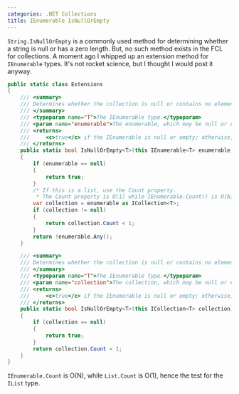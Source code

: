 ```yaml
---
categories: .NET Collections
title: IEnumerable IsNullOrEmpty
---
```


`String.IsNullOrEmpty` is a commonly used method for determining whether a string is null or has a zero length. 
But, no such method exists in the FCL for collections. A moment ago I whipped up an extension method for `IEnumerable` types. It's not rocket science, but I thought I would post it anyway.

```csharp
public static class Extensions
{
    /// <summary>
    /// Determines whether the collection is null or contains no elements.
    /// </summary>
    /// <typeparam name="T">The IEnumerable type.</typeparam>
    /// <param name="enumerable">The enumerable, which may be null or empty.</param>
    /// <returns>
    ///     <c>true</c> if the IEnumerable is null or empty; otherwise, <c>false</c>.
    /// </returns>
    public static bool IsNullOrEmpty<T>(this IEnumerable<T> enumerable)
    {
        if (enumerable == null)
        {
            return true;
        }
        /* If this is a list, use the Count property. 
         * The Count property is O(1) while IEnumerable.Count() is O(N). */
        var collection = enumerable as ICollection<T>;
        if (collection != null)
        {
            return collection.Count < 1;
        }
        return !enumerable.Any();
    }

    /// <summary>
    /// Determines whether the collection is null or contains no elements.
    /// </summary>
    /// <typeparam name="T">The IEnumerable type.</typeparam>
    /// <param name="collection">The collection, which may be null or empty.</param>
    /// <returns>
    ///     <c>true</c> if the IEnumerable is null or empty; otherwise, <c>false</c>.
    /// </returns>
    public static bool IsNullOrEmpty<T>(this ICollection<T> collection)
    {
        if (collection == null)
        {
            return true;
        }
        return collection.Count < 1;
    }
}
```

`IEnumerable.Count` is O(N), while `List.Count` is O(1), hence the test for the `IList` type.